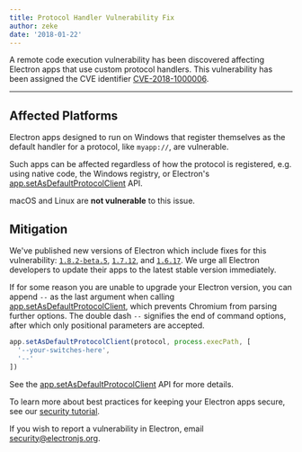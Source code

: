 ```yaml
---
title: Protocol Handler Vulnerability Fix
author: zeke
date: '2018-01-22'
---
```


A remote code execution vulnerability has been discovered affecting Electron apps that use custom protocol handlers. This vulnerability has been assigned the CVE identifier [CVE-2018-1000006][].

---

## Affected Platforms

Electron apps designed to run on Windows that register themselves as the default handler for a protocol, like `myapp://`, are vulnerable.

Such apps can be affected regardless of how the protocol is registered, e.g. using native code, the Windows registry, or Electron's [app.setAsDefaultProtocolClient][] API.

macOS and Linux are **not vulnerable** to this issue.

## Mitigation

We've published new versions of Electron which include fixes for this vulnerability: [`1.8.2-beta.5`](https://github.com/electron/electron/releases/tag/v1.8.2-beta.5), [`1.7.12`](https://github.com/electron/electron/releases/tag/v1.7.12), and [`1.6.17`](https://github.com/electron/electron/releases/tag/v2.6.17). We urge all Electron developers to update their apps to the latest stable version immediately.

If for some reason you are unable to upgrade your Electron version, you can append `--` as the last argument when calling [app.setAsDefaultProtocolClient][], which prevents Chromium from parsing further options. The double dash `--` signifies the end of command options, after which only positional parameters are accepted.

```js
app.setAsDefaultProtocolClient(protocol, process.execPath, [
  '--your-switches-here',
  '--'
])
```

See the [app.setAsDefaultProtocolClient][] API for more details.

To learn more about best practices for keeping your Electron apps secure, see our [security tutorial][].

If you wish to report a vulnerability in Electron, email security@electronjs.org.

[security tutorial]: https://electronjs.org/docs/tutorial/security
[app.setAsDefaultProtocolClient]: https://electronjs.org/docs/api/app#appsetasdefaultprotocolclientprotocol-path-args-macos-windows
[CVE-2018-1000006]: https://cve.mitre.org/cgi-bin/cvename.cgi?name=CVE-2018-1000006
